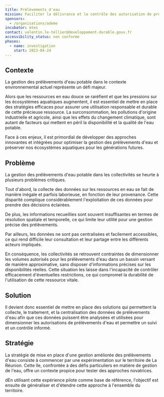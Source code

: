 ```yaml
---
title: Prélèvements d'eau
mission: Faciliter la délivrance et le contrôle des autorisation de prélèvements d'eau
sponsors:
  - /organisations/ademe
incubator: mtes
contact: valentin.le-tellier@developpement-durable.gouv.fr
accessibility_status: non conforme
phases:
  - name: investigation
    start: 2023-04-24
---
```

## Contexte

La gestion des prélèvements d'eau potable dans le contexte environnemental actuel représente un défi majeur. 

Alors que les ressources en eau douce se raréfient et que les pressions sur les écosystèmes aquatiques augmentent, il est essentiel de mettre en place des stratégies efficaces pour assurer une utilisation responsable et durable de cette précieuse ressource. La surconsommation, les pollutions d'origine industrielle et agricole, ainsi que les effets du changement climatique, sont autant de facteurs qui mettent en péril la disponibilité et la qualité de l'eau potable. 

Face à ces enjeux, il est primordial de développer des approches innovantes et intégrées pour optimiser la gestion des prélèvements d'eau et préserver nos écosystèmes aquatiques pour les générations futures.

## Problème

La gestion des prélèvements d'eau potable dans les collectivités se heurte à plusieurs problèmes critiques. 

Tout d'abord, la collecte des données sur les ressources en eau se fait de manière inégale et parfois laborieuse, en fonction de leur provenance. Cette disparité complique considérablement l'exploitation de ces données pour prendre des décisions éclairées. 

De plus, les informations recueillies sont souvent insuffisantes en termes de résolution spatiale et temporelle, ce qui limite leur utilité pour une gestion précise des prélèvements. 

Par ailleurs, les données ne sont pas centralisées et facilement accessibles, ce qui rend difficile leur consultation et leur partage entre les différents acteurs impliqués. 

En conséquence, les collectivités se retrouvent contraintes de dimensionner les volumes autorisés pour les prélèvements d'eau dans un bassin versant de manière approximative, sans disposer d'informations précises sur les disponibilités réelles. Cette situation les laisse dans l'incapacité de contrôler efficacement d'éventuelles restrictions, ce qui compromet la durabilité de l'utilisation de cette ressource vitale.

## Solution

Il devient donc essentiel de mettre en place des solutions qui permettent la collecte, le traitement, et la centralisation des données de prélèvements d'eau afin que ces données puissent être analysées et utilisées pour dimensionner les autorisations de prélèvements d'eau et permettre un suivi et un contrôle informé. 

## Stratégie

La stratégie de mise en place d'une gestion améliorée des prélèvements d'eau consiste à commencer par une expérimentation sur le territoire de La Réunion. Cette île, confrontée à des défis particuliers en matière de gestion de l'eau, offre un contexte propice pour tester des approches novatrices. 

dEn utilisant cette expérience pilote comme base de référence, l'objectif est ensuite de généraliser et d'étendre cette approche à l'ensemble du territoire.
